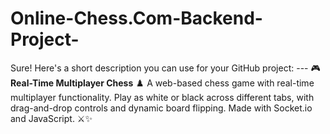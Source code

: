 # Online-Chess.Com-Backend-Project-
Sure! Here's a short description you can use for your GitHub project:  ---  🎮 **Real-Time Multiplayer Chess** ♟️  A web-based chess game with real-time multiplayer functionality. Play as white or black across different tabs, with drag-and-drop controls and dynamic board flipping. Made with Socket.io and JavaScript. ⚔️✨ 
